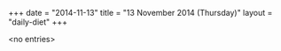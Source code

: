 +++
date = "2014-11-13"
title = "13 November 2014 (Thursday)"
layout = "daily-diet"
+++


\<no entries\>

